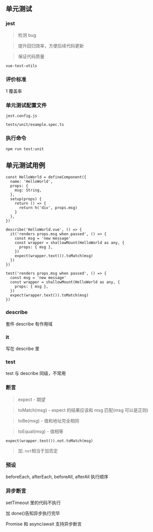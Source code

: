 ## 单元测试

### jest

> 检测 bug

> 提升回归效率，方便后续代码更新

> 保证代码质量

`vue-test-utils`

### 评价标准

1 覆盖率

### 单元测试配置文件

`jest.config.js`

`tests/unit/example.spec.ts`

### 执行命令

`npm run test:unit`

## 单元测试用例

```
const HelloWorld = defineComponent({
  name: 'HelloWorld',
  props: {
    msg: String,
  },
  setup(props) {
    return () => {
      return h('div', props.msg)
    }
  },
})

describe('HelloWorld.vue', () => {
  it('renders props.msg when passed', () => {
    const msg = 'new message'
    const wrapper = shallowMount(HelloWorld as any, {
      props: { msg },
    })
    expect(wrapper.text()).toMatch(msg)
  })
})

test('renders props.msg when passed', () => {
  const msg = 'new message'
  const wrapper = shallowMount(HelloWorld as any, {
    props: { msg },
  })
  expect(wrapper.text()).toMatch(msg)
})
```

### describe

套件
describe 有作用域

### it

写在 describe 里

### test

test 与 describe 同级，不常用

### 断言

> expect - 期望

> toMatch(msg) - expect 的结果应该和 msg 匹配(msg 可以是正则)

> toBe(msg) - 值和地址完全相同

> toEqual(msg) - 值相等

`expect(wrapper.text()).not.toMatch(msg)`

> 加`.not`相当于加否定

### 预设

beforeEach, afterEach, beforeAll, afterAll 执行顺序

### 异步断言

setTimeout 里的代码不执行

加 done()告知异步执行完毕

Promise 和 async/await 支持异步断言
